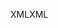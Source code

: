 <span data-ttu-id="a5486-101">XML</span><span class="sxs-lookup"><span data-stu-id="a5486-101">XML</span></span>